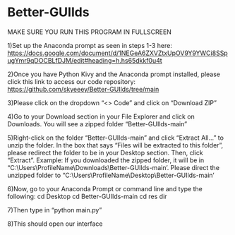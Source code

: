 # Better-GUIlds
MAKE SURE YOU RUN THIS PROGRAM IN FULLSCREEN







1)Set up the Anaconda prompt as seen in steps 1-3 here: https://docs.google.com/document/d/1NEGeA6ZXVZtxUpOV9Y9YWCi8SSpugYmr9qDOCBLfDJM/edit#heading=h.hs65dkkf0u4t

2)Once you have Python Kivy and the Anaconda prompt  installed, please click this link to access our code repository: https://github.com/skyeeey/Better-GUIlds/tree/main

3)Please click on the dropdown “<> Code” and click on “Download ZIP”

4)Go to your Download section in your File Explorer and click on Downloads. You will see a zipped folder “Better-GUIlds-main”

5)Right-click on the folder “Better-GUIlds-main” and click “Extract All...” to unzip the folder.
In the box that says “Files will be extracted to this folder”, please redirect the folder to be in your Desktop section. Then, click “Extract”.
Example: If you downloaded the zipped folder, it will be in “C:\Users\ProfileName\Downloads\Better-GUIlds-main’. Please direct the unzipped folder to “C:\Users\ProfileName\Desktop\Better-GUIlds-main’

6)Now, go to your Anaconda Prompt or command line and type the following:
cd Desktop
cd Better-GUIlds-main
cd res
dir

7)Then type in “python main.py”

8)This should open our interface

